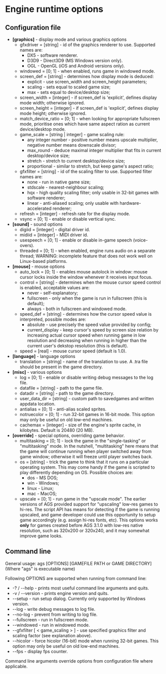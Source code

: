 # Engine runtime options

## Configuration file

* **\[graphics\]** - display mode and various graphics options
  * gfxdriver = \[string\] - id of the graphics renderer to use. Supported names are:
    * DX5 - software renderer.
    * D3D9 - Direct3D9 (MS Windows version only).
    * OGL - OpenGL (iOS and Android versions only).
  * windowed = \[0; 1\] - when enabled, runs game in windowed mode.
  * screen_def = \[string\] - determines how display mode is deduced:
    * explicit - use screen_width and screen_height parameters;
    * scaling - sets equal to scaled game size;
    * max - sets equal to device/desktop size;
  * screen_width = \[integer\] - if screen_def is 'explicit', defines display mode width; otherwise ignored.
  * screen_height = \[integer\] - if screen_def is 'explicit', defines display mode height; otherwise ignored.
  * match_device_ratio = \[0; 1\] - when looking for appropriate fullscreen mode, prioritise ones which have same aspect ration as current device/desktop mode.
  * game_scale = \[string | integer\] - game scaling rule:
    * any integer number - positive number means upscale multiplier, negative number means downscale divisor;
    * max_round - deduce maximal integer multiplier that fits in current desktop/device size;
    * stretch - stretch to current desktop/device size;
    * proportional - similar to stretch, but keep game's aspect ratio;
  * gfxfilter = \[string\] - id of the scaling filter to use. Supported filter names are:
    * none - run in native game size;
    * stdscale - nearest-neighbour scaling;
    * hqx - high quality scaling filter; only usable in 32-bit games with software renderer;
    * linear - anti-aliased scaling; only usable with hardware-accelerated renderer;
  * refresh = \[integer\] - refresh rate for the display mode.
  * vsync = \[0; 1\] - enable or disable vertical sync.
* **\[sound\]** - sound options
  * digiid = \[integer\] - digital driver id.
  * midiid = \[integer\] - MIDI driver id.
  * usespeech = \[0; 1\] - enable or disable in-game speech (voice-overs).
  * threaded = \[0; 1\] - when enabled, engine runs audio on a separate thread; WARNING: incomplete feature that does not work well on Linux-based platforms.
* **\[mouse\]** - mouse options
  * auto_lock = \[0; 1\] - enables mouse autolock in window: mouse cursor locks inside the window whenever it receives input focus.
  * control = \[string\] - determines when the mouse cursor speed control is enabled, acceptable values are:
    * never - self-explanatory;
    * fullscreen - only when the game is run in fullscreen (this is default);
    * always - both in fullscreen and windowed mode.
  * speed_def = \[string\] - determines how the cursor speed value is interpreted, possible modes are:
    * absolute - use precisely the speed value provided by config;
    * current_display - keep cursor's speed by screen size relation by increasing actual cursor speed when running game in low resolution and decreasing when running in higher than the current user's dekstop resolution (this is default).
  * speed = \[real\] - mouse cursor speed (default is 1.0).
* **\[language\]** - language options
  * translation = \[string\] - name of the translation to use. A <name>.tra file should be present in the game directory.
* **\[misc\]** - various options
  * log = \[0; 1\] - enable or disable writing debug messages to the log file.
  * datafile = \[string\] - path to the game file.
  * datadir = \[string\] - path to the game directory.
  * user_data_dir = \[string\] - custom path to savedgames and written appdata location.
  * antialias = \[0; 1\] - anti-alias scaled sprites.
  * notruecolor = \[0; 1\] - run 32-bit games in 16-bit mode. This option may only be useful on old low-end machines.
  * cachemax = \[integer\] - size of the engine's sprite cache, in kilobytes. Default is 20480 (20 MB).
* **\[override\]** - special options, overriding game behavior.
  * multitasking = \[0; 1\] - lock the game in the "single-tasking" or "multitasking" mode. In the nutshell, "multitasking" here means that the game will continue running when player switched away from game window; otherwise it will freeze until player switches back.
  * os = \[string\] - trick the game to think that it runs on a particular operating system. This may come handy if the game is scripted to play differently depending on OS. Possible choices are:
    * dos - MS DOS;
    * win - Windows;
    * linux - Linux;
    * mac - MacOS;
  * upscale = \[0; 1\] - run game in the "upscale mode". The earlier versions of AGS provided support for "upscaling" low-res games to hi-res. The script API has means for detecting if the game is running upscaled, and game developer could use this opportunity to setup game accordingly (e.g. assign hi-res fonts, etc). This options works **only** for games created before AGS 3.1.0 with low-res native resolution, such as 320x200 or 320x240, and it may somewhat improve
  game looks.
  

## Command line

General usage: ags \[OPTIONS\] \[GAMEFILE PATH or GAME DIRECTORY\]
(Where "ags" is executable name)

Following OPTIONS are supported when running from command line:

* -? / --help - prints most useful command line arguments and quits.
* -v / --version - prints engine version and quits.
* --setup - run setup dialog. Currently only supported by Windows version.
* --log - write debug messages to log file.
* --no-log - prevent from writing to log file.
* --fullscreen - run in fullscreen mode.
* --windowed - run in windowed mode.
* --gfxfilter <name> [ < game_scaling > ] - use specified graphics filter and scaling factor (see explanation above).
* --hicolor - force hicolor (16-bit) mode when running 32-bit games. This option may only be useful on old low-end machines.
* --fps - display fps counter.

Command line arguments override options from configuration file where applicable.

